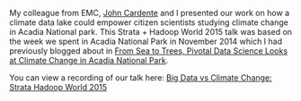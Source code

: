 My colleague from EMC, [John Cardente](https://www.linkedin.com/in/jcardente) and I presented our work on how a climate data lake could empower citizen scientists studying climate change in Acadia National park. This Strata + Hadoop World 2015 talk was based on the week we spent in Acadia National Park in November 2014 which I had previously blogged about in [From Sea to Trees, Pivotal Data Science Looks at Climate Change in Acadia National Park](https://vatsan.github.io/posts/from-sea-to-trees-pivotal-data-science-looks-at-climate-change-in-acadia-national-park/).

You can view a recording of our talk here: [Big Data vs Climate Change: Strata Hadoop World 2015](https://www.youtube.com/watch?v=b1GsX7TtcUI)
